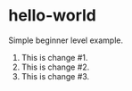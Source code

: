 # hello-world
Simple beginner level example.

1. This is change #1.
2. This is change #2.
3. This is change #3.
